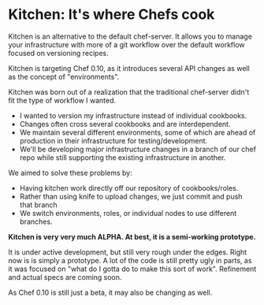 Kitchen: It's where Chefs cook
==============================

Kitchen is an alternative to the default chef-server.  It allows you to manage your infrastructure with more of a git workflow over the default workflow focused on versioning recipes.

Kitchen is targeting Chef 0.10, as it introduces several API changes as well as the concept of "environments".

Kitchen was born out of a realization that the traditional chef-server didn't fit the type of workflow I wanted.

* I wanted to version my infrastructure instead of individual cookbooks.
* Changes often cross several cookbooks and are interdependent.
* We maintain several different environments, some of which are ahead of production in their infrastructure for testing/development.
* We'll be developing major infrastructure changes in a branch of our chef repo while still supporting the existing infrastructure in another.

We aimed to solve these problems by:

* Having kitchen work directly off our repository of cookbooks/roles.
* Rather than using knife to upload changes, we just commit and push that branch
* We switch environments, roles, or individual nodes to use different branches.

**Kitchen is very very much ALPHA. At best, it is a semi-working prototype.**

It is under active development, but still very rough under the edges. Right now is is simply a prototype. A lot of the code is still pretty ugly in parts, as it was focused on "what do I gotta do to make this sort of work".  Refinement and actual specs are coming soon.

As Chef 0.10 is still just a beta, it may also be changing as well.
